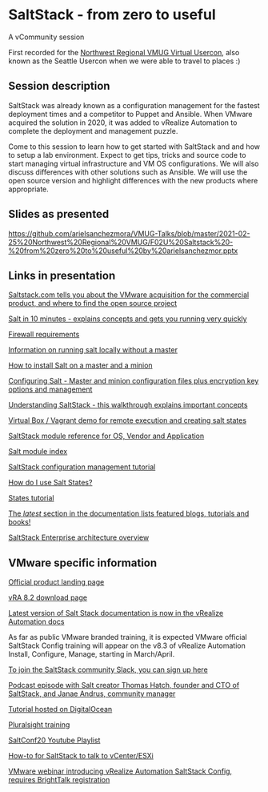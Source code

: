 # SaltStack - from zero to useful

A vCommunity session

First recorded for the [Northwest Regional VMUG Virtual Usercon](https://www.vmug.com/events2/vmug-usercon/2021-northwest-regional-virtual-usercon), also known as the Seattle Usercon when we were able to travel to places :)


## Session description

SaltStack was already known as a configuration management for the fastest deployment times and a competitor to Puppet and Ansible. When VMware acquired the solution in 2020, it was added to vRealize Automation to complete the deployment and management puzzle.

Come to this session to learn how to get started with SaltStack and and how to setup a lab environment. Expect to get tips, tricks and source code to start managing virtual infrastructure and VM OS configurations. We will also discuss differences with other solutions such as Ansible. We will use the open source version and highlight differences with the new products where appropriate.

## Slides as presented

https://github.com/arielsanchezmora/VMUG-Talks/blob/master/2021-02-25%20Northwest%20Regional%20VMUG/F02U%20Saltstack%20-%20from%20zero%20to%20useful%20by%20arielsanchezmor.pptx

## Links in presentation

[Saltstack.com tells you about the VMware acquisition for the commercial product, and where to find the open source project](https://www.saltstack.com/)

[Salt in 10 minutes - explains concepts and gets you running very quickly](https://docs.saltproject.io/en/master/topics/tutorials/walkthrough.html#salt-in-10-minutes/)

[Firewall requirements](https://docs.saltproject.io/en/master/topics/tutorials/firewall.html#firewall)

[Information on running salt locally without a master](https://docs.saltproject.io/en/master/topics/tutorials/quickstart.html#masterless-quickstart)

[How to install Salt on a master and a minion](http://repo.saltproject.io/index.html)

[Configuring Salt - Master and minion configuration files plus encryption key options and management](https://docs.saltproject.io/en/latest/ref/configuration/index.html)

[Understanding SaltStack - this walkthrough explains important concepts](https://docs.saltproject.io/en/getstarted/system/index.html)

[Virtual Box / Vagrant demo for remote execution and creating salt states](https://docs.saltproject.io/en/getstarted/fundamentals/)

[SaltStack module reference for OS, Vendor and Application](https://docs.saltproject.io/en/latest/ref/modules/all/index.html)

[Salt module index](https://docs.saltproject.io/en/latest/py-modindex.html)

[SaltStack configuration management tutorial](https://docs.saltproject.io/en/getstarted/config/index.html)

[How do I use Salt States?](https://docs.saltproject.io/en/master/topics/tutorials/starting_states.html#starting-states)

[States tutorial](https://docs.saltproject.io/en/master/topics/tutorials/states_pt1.html#states-tutorial)

[The _latest_ section in the documentation lists featured blogs, tutorials and books!](https://docs.saltproject.io/en/latest/)

[SaltStack Enterprise architecture overview](https://enterprise.saltstack.com/en/latest/docs/sse-system-architecture.html)


## VMware specific information

[Official product landing page](https://www.vmware.com/products/vrealize-automation/saltstack-config.html)

[vRA 8.2 download page](https://my.vmware.com/en/web/vmware/downloads/info/slug/infrastructure_operations_management/vmware_vrealize_automation/8_2)

[Latest version of Salt Stack documentation is now in the vRealize Automation docs](https://docs.vmware.com/en/vRealize-Automation/index.html)

As far as public VMware branded training, it is expected VMware official SaltStack Config training will appear on the v8.3 of vRealize Automation Install, Configure, Manage, starting in March/April.

[To join the SaltStack community Slack, you can sign up here](https://saltstackcommunity.herokuapp.com/)

[Podcast episode with Salt creator Thomas Hatch, founder and CTO of SaltStack, and Janae Andrus, community manager](https://thenewstack.io/saltstacks-open-source-future-under-vmware/)

[Tutorial hosted on DigitalOcean](https://www.digitalocean.com/community/tutorials/an-introduction-to-saltstack-terminology-and-concepts)

[Pluralsight training](https://app.pluralsight.com/library/courses/getting-started-salt-open/table-of-contents)

[SaltConf20 Youtube Playlist](https://www.youtube.com/playlist?list=PL9svBjLDUl__frIm2HOGPm1GrcVQkOZTe)

[How-to for SaltStack to talk to vCenter/ESXi](https://docs.saltproject.io/en/latest/topics/cloud/vmware.html)

[VMware webinar introducing vRealize Automation SaltStack Config, requires BrightTalk registration](https://www.brighttalk.com/webcast/18420/462197)
